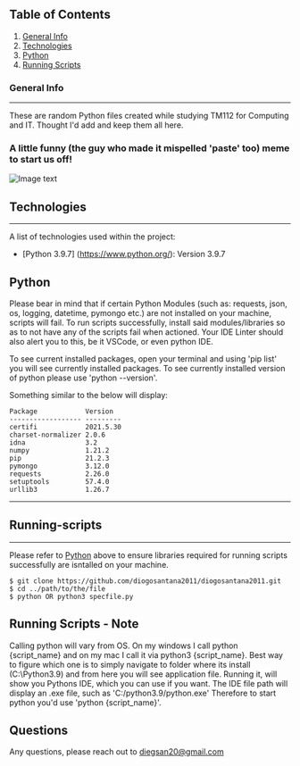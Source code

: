 ## Table of Contents
1. [General Info](#general-info)
2. [Technologies](#technologies)
3. [Python](#python)
4. [Running Scripts](#running-scripts)

### General Info
***
These are random Python files created while studying TM112 for Computing and IT. Thought I'd add and keep them all here.

### A little funny (the guy who made it mispelled 'paste' too) meme to start us off!
![Image text](https://tse1.mm.bing.net/th?id=OIP.95Qw7RnpPEl6HXuuTpozRwHaHY&pid=Api&P=0&w=300&h=300)

## Technologies
***
A list of technologies used within the project:
* [Python 3.9.7] (https://www.python.org/): Version 3.9.7

## Python
Please bear in mind that if certain Python Modules (such as: requests, json, os, logging, datetime, pymongo etc.) are not installed on your machine, scripts will fail. 
To run scripts successfully, install said modules/libraries so as to not have any of the scripts fail when actioned. Your IDE Linter should also alert you to this, be it VSCode, or even python IDE. 

To see current installed packages, open your terminal and using 'pip list' you will see currently installed packages. 
To see currently installed version of python please use 'python --version'.

Something similar to the below will display:
```
Package            Version
------------------ ---------
certifi            2021.5.30
charset-normalizer 2.0.6
idna               3.2
numpy              1.21.2
pip                21.2.3
pymongo            3.12.0
requests           2.26.0
setuptools         57.4.0
urllib3            1.26.7
```
***
## Running-scripts
***
Please refer to [Python](#python) above to ensure libraries required for running scripts successfully are isntalled on your machine. 
```
$ git clone https://github.com/diogosantana2011/diogosantana2011.git
$ cd ../path/to/the/file
$ python OR python3 specfile.py
```

## Running Scripts - Note

Calling python will vary from OS. On my windows I call python {script_name} and on my mac I call it via python3 {script_name}.
Best way to figure which one is to simply navigate to folder where its install (C:\Python3.9) and from here you will see application file.
Running it, will show you Pythons IDE, which you can use if you want. The IDE file path will display an .exe file, such as 'C:/python3.9/python.exe'
Therefore to start python you'd use 'python {script_name}'.

## Questions

Any questions, please reach out to diegsan20@gmail.com
